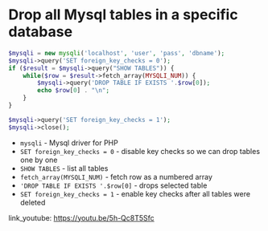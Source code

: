 # Drop all Mysql tables in a specific database

```php
$mysqli = new mysqli('localhost', 'user', 'pass', 'dbname');
$mysqli->query('SET foreign_key_checks = 0');
if ($result = $mysqli->query("SHOW TABLES")) {
	while($row = $result->fetch_array(MYSQLI_NUM)) {
		$mysqli->query('DROP TABLE IF EXISTS '.$row[0]);
		echo $row[0] . "\n";
	}
}

$mysqli->query('SET foreign_key_checks = 1');
$mysqli->close();
```

- `mysqli` - Mysql driver for PHP
- `SET foreign_key_checks = 0` - disable key checks so we can drop tables one by one
- `SHOW TABLES` - list all tables
- `fetch_array(MYSQLI_NUM)` - fetch row as a numbered array
- `'DROP TABLE IF EXISTS '.$row[0]` - drops selected table
- `SET foreign_key_checks = 1` - enable key checks after all tables were deleted


link_youtube: https://youtu.be/5h-Qc8T5Sfc

